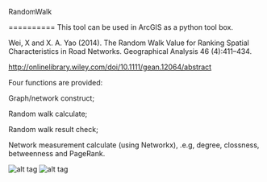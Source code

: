RandomWalk


==========
This tool can be used in ArcGIS as a python tool box.

Wei, X and X. A. Yao (2014). The Random Walk Value for Ranking Spatial Characteristics in Road Networks. Geographical Analysis 46 (4):411–434.

http://onlinelibrary.wiley.com/doi/10.1111/gean.12064/abstract

Four functions are provided:

  Graph/network construct; 

  Random walk calculate;

  Random walk result check;

  Network measurement calculate (using Networkx), .e.g, degree, clossness, betweenness and PageRank.

![alt tag](https://raw.github.com/xbwei/Random-Walk-and-Network-Analyze/master/Interface.png)
![alt tag](https://raw.github.com/xbwei/Random-Walk-and-Network-Analyze/master/Atlanta_Random_Edge.jpg)
